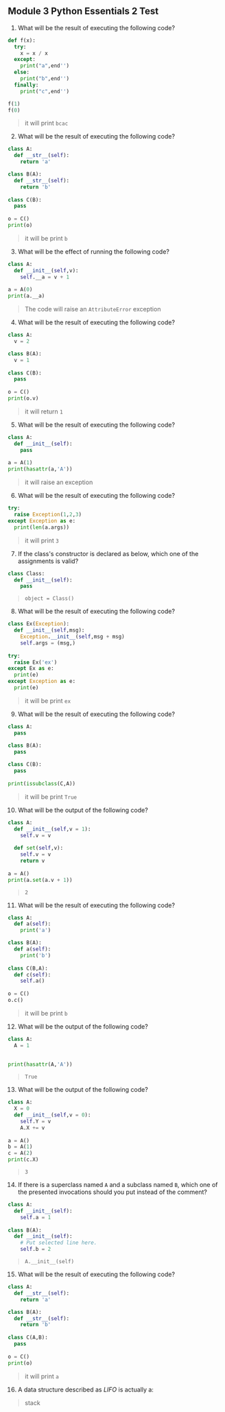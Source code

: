 ## Module 3 Python Essentials 2 Test

1. What will be the result of executing the following code?
```python
def f(x):
  try:
    x = x / x
  except:
    print("a",end'')
  else:
    print("b",end'')
  finally:
    print("c",end'')

f(1)
f(0)
```
> it will print `bcac`

2. What will be the result of executing the following code?
```python
class A:
  def __str__(self):
    return 'a'

class B(A):
  def __str__(self):
    return 'b'
    
class C(B):
  pass
  
o = C()
print(o)
```
> it will be print `b`

3. What will be the effect of running the following code?
```python
class A:
  def __init__(self,v):
    self.__a = v + 1
    
a = A(0)
print(a.__a)
```
> The code will raise an `AttributeError` exception

4. What will be the result of executing the following code?
```python
class A:
  v = 2

class B(A):
  v = 1
    
class C(B):
  pass
  
o = C()
print(o.v)
```
> it will return `1`

5. What will be the result of executing the following code?
```python
class A:
  def __init__(self):
    pass
    
a = A(1)
print(hasattr(a,'A'))
```
> it will raise an exception

6. What will be the result of executing the following code?
```python
try:
  raise Exception(1,2,3)
except Exception as e:
  print(len(a.args))
```
> it will print `3`

7. If the class's constructor is declared as below, which one of the assignments is valid?
```python
class Class:
  def __init__(self):
    pass
```
> `object = Class()`

8. What will be the result of executing the following code?
```python
class Ex(Exception):
  def __init__(self,msg):
    Exception.__init__(self,msg + msg)
    self.args = (msg,)
    
try:
  raise Ex('ex')
except Ex as e:
  print(e)
except Exception as e:
  print(e)
```
> it will be print `ex`

9. What will be the result of executing the following code?
```python
class A:
  pass

class B(A):
  pass
    
class C(B):
  pass
  
print(issubclass(C,A))
```
> it will be print `True`

10. What will be the output of the following code?
```python
class A:
  def __init__(self,v = 1):
    self.v = v
    
  def set(self,v):
    self.v = v
    return v
    
a = A()
print(a.set(a.v + 1))
```
> `2`

11. What will be the result of executing the following code?
```python
class A:
  def a(self):
    print('a')

class B(A):
  def a(self):
    print('b')
    
class C(B,A):
  def c(self):
    self.a()
  
o = C()
o.c()
```
> it will be print `b`

12. What will be the output of the following code?
```python
class A:
  A = 1
  
  
print(hasattr(A,'A'))
```
> `True`

13. What will be the output of the following code?
```python
class A:
  X = 0
  def __init__(self,v = 0):
    self.Y = v
    A.X += v
    
a = A()
b = A(1)
c = A(2)
print(c.X)
```
> `3`

14. If there is a superclass named `A` and a subclass named `B`, which one of the presented invocations should you put instead of the comment?
```python
class A:
  def __init__(self):
    self.a = 1
    
class B(A):
  def __init__(self):
    # Put selected line here.
    self.b = 2
```
> `A.__init__(self)`

15. What will be the result of executing the following code?
```python
class A:
  def __str__(self):
    return 'a'

class B(A):
  def __str__(self):
    return 'b'
    
class C(A,B):
  pass
  
o = C()
print(o)
```
> it will print `a`

16. A data structure described as *LIFO* is actually a:
> stack
